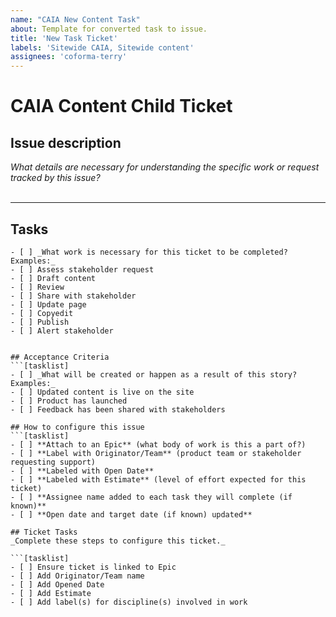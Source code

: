 ```yaml
---
name: "CAIA New Content Task"
about: Template for converted task to issue.
title: 'New Task Ticket'
labels: 'Sitewide CAIA, Sitewide content'
assignees: 'coforma-terry'
---
```


# CAIA Content Child Ticket

## Issue description
_What details are necessary for understanding the specific work or request tracked by this issue?_
<br>
<br>

---
## Tasks
```[tasklist]
- [ ] _What work is necessary for this ticket to be completed? Examples:_
- [ ] Assess stakeholder request
- [ ] Draft content
- [ ] Review 
- [ ] Share with stakeholder
- [ ] Update page
- [ ] Copyedit
- [ ] Publish
- [ ] Alert stakeholder


## Acceptance Criteria
```[tasklist]
- [ ] _What will be created or happen as a result of this story? Examples:_
- [ ] Updated content is live on the site
- [ ] Product has launched
- [ ] Feedback has been shared with stakeholders

## How to configure this issue
```[tasklist]
- [ ] **Attach to an Epic** (what body of work is this a part of?)
- [ ] **Label with Originator/Team** (product team or stakeholder requesting support)
- [ ] **Labeled with Open Date**
- [ ] **Labeled with Estimate** (level of effort expected for this ticket)
- [ ] **Assignee name added to each task they will complete (if known)**
- [ ] **Open date and target date (if known) updated**

## Ticket Tasks
_Complete these steps to configure this ticket._

```[tasklist]
- [ ] Ensure ticket is linked to Epic
- [ ] Add Originator/Team name
- [ ] Add Opened Date
- [ ] Add Estimate
- [ ] Add label(s) for discipline(s) involved in work
